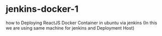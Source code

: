 # jenkins-docker-1
how to Deploying ReactJS Docker Container in ubuntu via jenkins (In this we are using same machine for jenkins and Deployment Host)
